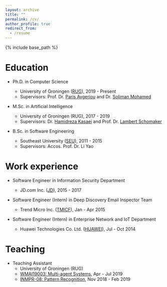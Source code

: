 ```yaml
---
layout: archive
title: ""
permalink: /cv/
author_profile: true
redirect_from:
  - /resume
---
```


{% include base_path %}

Education
======
* Ph.D. in Computer Science
    * University of Groningen ([RUG](https://en.wikipedia.org/wiki/University_of_Groningen)), 2019 - Present
    * Supervisors: Prof. Dr. [Paris Avgeriou](http://www.cs.rug.nl/~paris/) and Dr. [Soliman Mohamed](https://www.rug.nl/staff/m.a.m.soliman/)
    
* M.Sc. in Artificial Intelligence
    * University of Groningen (RUG), 2017 - 2019 
    * Supervisors: Dr. [Hamidreza Kasaei](https://hkasaei.github.io) and Prof. Dr. [Lambert Schomaker](https://www.ai.rug.nl/~lambert/)
  
* B.Sc. in Software Engineering
    * Southeast University ([SEU](https://en.wikipedia.org/wiki/Southeast_University)), 2011 - 2015
    * Supervisors: Accos. Prof. Dr. Li Yao

Work experience
======
* Software Engineer in Information Security Department
    * JD.com Inc. ([JD](https://en.wikipedia.org/wiki/JD.com)), 2015 - 2017
    
* Software Engineer (Intern) in Deep Discovery Email Inspector Team
    * Trend Micro Inc. ([TMICF](https://en.wikipedia.org/wiki/Trend_Micro)), Jan - Apr 2015
    
* Software Engineer (Intern) in Enterprise Network and IoT Department
    * Huawei Technologies Co. Ltd. ([HUAWEI](https://en.wikipedia.org/wiki/Huawei)), Jul - Oct 2014

Teaching
======
* Teaching Assistant
    * University of Groningen (RUG) 
    * [WMAI19003: Multi-agent Systems](https://www.rug.nl/ocasys/rug/vak/show?code=WMAI19003), Apr - Jul 2019
    * [INMPR-08: Pattern Recognition](https://www.rug.nl/ocasys/rug//vak/show?code=INMPR-08), Nov 2018 - Feb 2019

